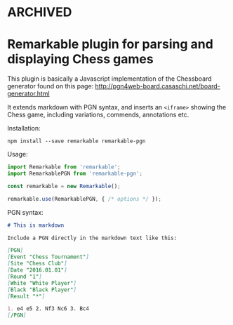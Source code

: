 # ARCHIVED


# Remarkable plugin for parsing and displaying Chess games

This plugin is basically a Javascript implementation of the Chessboard
generator found on this page:
http://pgn4web-board.casaschi.net/board-generator.html

It extends markdown with PGN syntax, and inserts an `<iframe>` showing the
Chess game, including variations, commends, annotations etc.

Installation:

```
npm install --save remarkable remarkable-pgn
```

Usage:

```javascript
import Remarkable from 'remarkable';
import RemarkablePGN from 'remarkable-pgn';

const remarkable = new Remarkable();

remarkable.use(RemarkablePGN, { /* options */ });
```

PGN syntax:

```markdown
# This is markdown

Include a PGN directly in the markdown text like this:

[PGN]
[Event "Chess Tournament"]
[Site "Chess Club"]
[Date "2016.01.01"]
[Round "1"]
[White "White Player"]
[Black "Black Player"]
[Result "*"]

1. e4 e5 2. Nf3 Nc6 3. Bc4 
[/PGN]
```
